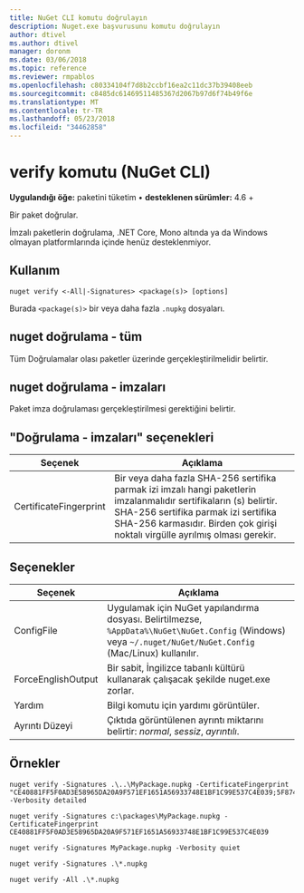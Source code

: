 ```yaml
---
title: NuGet CLI komutu doğrulayın
description: Nuget.exe başvurusunu komutu doğrulayın
author: dtivel
ms.author: dtivel
manager: doronm
ms.date: 03/06/2018
ms.topic: reference
ms.reviewer: rmpablos
ms.openlocfilehash: c80334104f7d8b2ccbf16ea2c11dc37b39408eeb
ms.sourcegitcommit: c8485dc61469511485367d2067b97d6f74b49f6e
ms.translationtype: MT
ms.contentlocale: tr-TR
ms.lasthandoff: 05/23/2018
ms.locfileid: "34462858"
---
```

# <a name="verify-command-nuget-cli"></a>verify komutu (NuGet CLI)

**Uygulandığı öğe:** paketini tüketim &bullet; **desteklenen sürümler:** 4.6 +

Bir paket doğrular.

İmzalı paketlerin doğrulama, .NET Core, Mono altında ya da Windows olmayan platformlarında içinde henüz desteklenmiyor.

## <a name="usage"></a>Kullanım

```cli
nuget verify <-All|-Signatures> <package(s)> [options]
```

Burada `<package(s)>` bir veya daha fazla `.nupkg` dosyaları.

## <a name="nuget-verify--all"></a>nuget doğrulama - tüm

Tüm Doğrulamalar olası paketler üzerinde gerçekleştirilmelidir belirtir.

## <a name="nuget-verify--signatures"></a>nuget doğrulama - imzaları

Paket imza doğrulaması gerçekleştirilmesi gerektiğini belirtir.

## <a name="options-for-verify--signatures"></a>"Doğrulama - imzaları" seçenekleri

| Seçenek | Açıklama |
| --- | --- |
| CertificateFingerprint | Bir veya daha fazla SHA-256 sertifika parmak izi imzalı hangi paketlerin imzalanmalıdır sertifikaların (s) belirtir. SHA-256 sertifika parmak izi sertifika SHA-256 karmasıdır. Birden çok girişi noktalı virgülle ayrılmış olması gerekir. |

## <a name="options"></a>Seçenekler

| Seçenek | Açıklama |
| --- | --- |
| ConfigFile | Uygulamak için NuGet yapılandırma dosyası. Belirtilmezse, `%AppData%\NuGet\NuGet.Config` (Windows) veya `~/.nuget/NuGet/NuGet.Config` (Mac/Linux) kullanılır.|
| ForceEnglishOutput | Bir sabit, İngilizce tabanlı kültürü kullanarak çalışacak şekilde nuget.exe zorlar. |
| Yardım | Bilgi komutu için yardımı görüntüler. |
| Ayrıntı Düzeyi | Çıktıda görüntülenen ayrıntı miktarını belirtir: *normal*, *sessiz*, *ayrıntılı*. |

## <a name="examples"></a>Örnekler

```cli
nuget verify -Signatures .\..\MyPackage.nupkg -CertificateFingerprint "CE40881FF5F0AD3E58965DA20A9F571EF1651A56933748E1BF1C99E537C4E039;5F874AAF47BCB268A19357364E7FBB09D6BF9E8A93E1229909AC5CAC865802E2" -Verbosity detailed

nuget verify -Signatures c:\packages\MyPackage.nupkg -CertificateFingerprint CE40881FF5F0AD3E58965DA20A9F571EF1651A56933748E1BF1C99E537C4E039

nuget verify -Signatures MyPackage.nupkg -Verbosity quiet

nuget verify -Signatures .\*.nupkg

nuget verify -All .\*.nupkg

```
